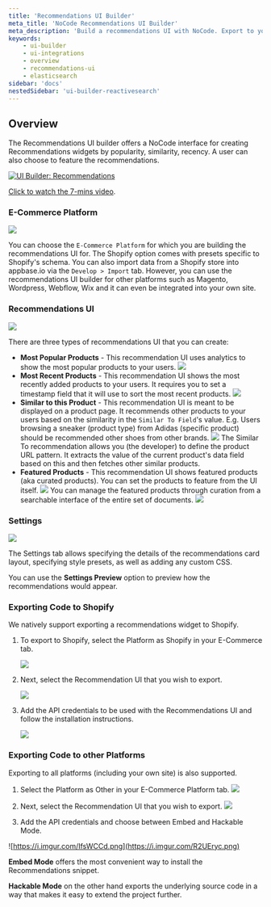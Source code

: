 ```yaml
---
title: 'Recommendations UI Builder'
meta_title: 'NoCode Recommendations UI Builder'
meta_description: 'Build a recommendations UI with NoCode. Export to your favorite E-Commerce Platform or your own site.'
keywords:
    - ui-builder
    - ui-integrations
    - overview
    - recommendations-ui
    - elasticsearch
sidebar: 'docs'
nestedSidebar: 'ui-builder-reactivesearch'
---
```


## Overview

The Recommendations UI builder offers a NoCode interface for creating Recommendations widgets by popularity, similarity, recency. A user can also choose to feature the recommendations.

[![UI Builder: Recommendations](https://i.imgur.com/30sCpl8.jpg)](https://youtu.be/2x0_Tk00uOQ)

[Click to watch the 7-mins video](https://youtu.be/2x0_Tk00uOQ).

### E-Commerce Platform

![](https://i.imgur.com/kmpsrZA.png)

You can choose the `E-Commerce Platform` for which you are building the recommendations UI for. The Shopify option comes with presets specific to Shopify's schema. You can also import data from a Shopify store into appbase.io via the `Develop > Import` tab. However, you can use the recommendations UI builder for other platforms such as Magento, Wordpress, Webflow, Wix and it can even be integrated into your own site.


### Recommendations UI

![](https://i.imgur.com/Vredm1F.png)

There are three types of recommendations UI that you can create:
- **Most Popular Products** - This recommendation UI uses analytics to show the most popular products to your users.
	![](https://i.imgur.com/TgUgVNG.png)
- **Most Recent Products** - This recommendation UI shows the most recently added products to your users. It requires you to set a timestamp field that it will use to sort the most recent products.
	![](https://i.imgur.com/ZNTaWpa.png)
- **Similar to this Product** - This recommendation UI is meant to be displayed on a product page. It recommends other products to your users based on the similarity in the `Similar To Field`'s value. E.g. Users browsing a sneaker (product type) from Adidas (specific product) should be recommended other shoes from other brands.
	![](https://i.imgur.com/yoJDYO8.png)
	The Similar To recommendation allows you (the developer) to define the product URL pattern. It extracts the value of the current product's data field based on this and then fetches other similar products.
- **Featured Products** - This recommendation UI shows featured products (aka curated products). You can set the products to feature from the UI itself.
	![](https://i.imgur.com/Joa0WiK.png)
	You can manage the featured products through curation from a searchable interface of the entire set of documents.
	![](https://i.imgur.com/qJBlgrK.png)

### Settings

![](https://i.imgur.com/5mIjz1G.png)

The Settings tab allows specifying the details of the recommendations card layout, specifying style presets, as well as adding any custom CSS.

You can use the **Settings Preview** option to preview how the recommendations would appear.

### Exporting Code to Shopify

We natively support exporting a recommendations widget to Shopify.

1. To export to Shopify, select the Platform as Shopify in your E-Commerce tab.

	![](https://i.imgur.com/CKrAqW5.png)

2. Next, select the Recommendation UI that you wish to export.

	![](https://i.imgur.com/tfJcHZ0.png)

3. Add the API credentials to be used with the Recommendations UI and follow the installation instructions.

	![](https://i.imgur.com/f1GdPFt.png)

### Exporting Code to other Platforms

Exporting to all platforms (including your own site) is also supported.

1. Select the Platform as Other in your E-Commerce Platform tab.
	![](https://i.imgur.com/xCNgQA7.png)

2. Next, select the Recommendation UI that you wish to export.
	![](https://i.imgur.com/tfJcHZ0.png)

3. Add the API credentials and choose between Embed and Hackable Mode.

![https://i.imgur.com/IfsWCCd.png](https://i.imgur.com/R2UEryc.png)

**Embed Mode** offers the most convenient way to install the Recommendations snippet.

**Hackable Mode** on the other hand exports the underlying source code in a way that makes it easy to extend the project further.
